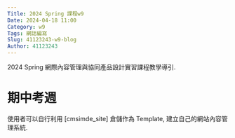 ```yaml
---
Title: 2024 Spring 課程w9
Date: 2024-04-18 11:00
Category: w9
Tags: 網誌編寫
Slug: 41123243-w9-blog
Author: 41123243
---
```


2024 Spring 網際內容管理與協同產品設計實習課程教學導引.

<!-- PELICAN_END_SUMMARY -->

# 期中考週
使用者可以自行利用 [cmsimde_site] 倉儲作為 Template, 建立自己的網站內容管理系統.
